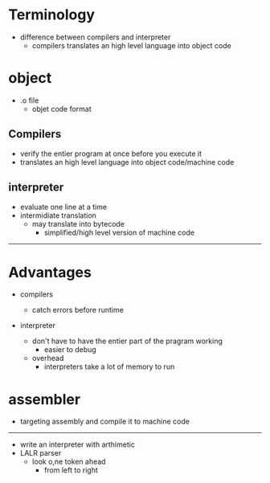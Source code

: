 
# Terminology

- difference between compilers and interpreter
    - compilers translates an high level language into object code

# object

- .o file
    - objet code format

## Compilers

- verify the entier program at once before you execute it
- translates an high level language into object code/machine code

## interpreter

- evaluate one line at a time
- intermidiate translation
    - may translate into bytecode
        - simplified/high level version of machine code

---

# Advantages

- compilers
    - catch errors before runtime

- interpreter
    - don't have to have the entier part of the pragram working
        - easier to debug
    - overhead
        - interpreters take a lot of memory to run

# assembler

- targeting assembly and compile it to machine code
 

---

- write an interpreter with arthimetic
- LALR parser 
    - look o,ne token ahead
        - from left to right